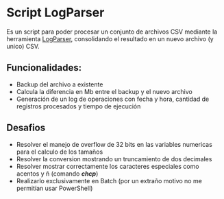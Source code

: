 # Script LogParser

Es un script para poder procesar un conjunto de archivos CSV mediante la herramienta [LogParser](https://www.microsoft.com/en-us/download/details.aspx?id=24659), consolidando el resultado en un nuevo archivo (y unico) CSV.


## Funcionalidades:

 - Backup del archivo a existente 
 - Calcula la diferencia en Mb entre el backup y el nuevo archivo 
 - Generación de un log de operaciones con fecha y hora, cantidad de registros procesados y tiempo de ejecución

## Desafios

 - Resolver el manejo de overflow de 32 bits en las variables numericas
    para el calculo de los tamaños
 - Resolver la conversion mostrando un truncamiento de dos decimales     
 - Resolver mostrar correctamente los caracteres especiales como acentos y ñ (comando ***chcp***)  
 - Realizarlo exclusivamente en Batch (por un extraño motivo no me   permitían usar PowerShell)
